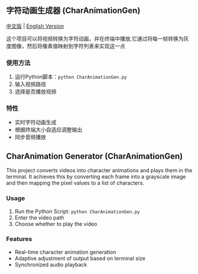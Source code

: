 ## 字符动画生成器 (CharAnimationGen)
[中文版](#字符动画生成器-charanimationgen) | [English Version](#charanimation-generator-charanimationgen)

这个项目可以将视频转换为字符动画，并在终端中播放,它通过将每一帧转换为灰度图像，然后将像素值映射到字符列表来实现这一点

### 使用方法

1.  运行Python脚本：`python CharAnimationGen.py`
2.  输入视频路径
3.  选择是否播放视频


### 特性

*   实时字符动画生成
*   根据终端大小自适应调整输出
*   同步音频播放


## CharAnimation Generator (CharAnimationGen)

This project converts videos into character animations and plays them in the terminal. It achieves this by converting each frame into a grayscale image and then mapping the pixel values to a list of characters.

### Usage

1. Run the Python Script: `python CharAnimationGen.py`
2. Enter the video path
3. Choose whether to play the video

### Features

* Real-time character animation generation
* Adaptive adjustment of output based on terminal size
* Synchronized audio playback


